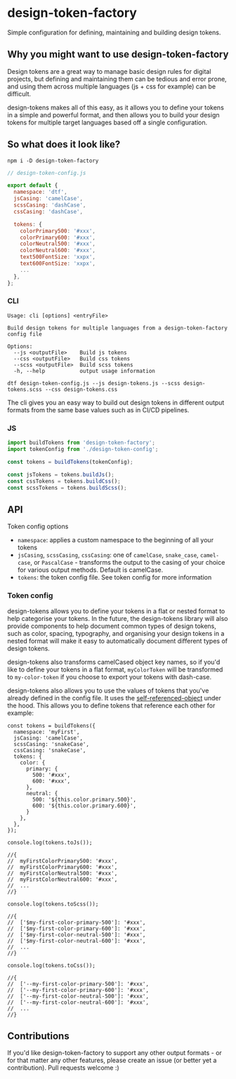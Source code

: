 # design-token-factory

Simple configuration for defining, maintaining and building design tokens.

## Why you might want to use design-token-factory

Design tokens are a great way to manage basic design rules for digital projects, but defining and maintaining them can be tedious and error prone, and using them across multiple languages (js + css for example) can be difficult.

design-tokens makes all of this easy, as it allows you to define your tokens in a simple and powerful format, and then allows you to build your design tokens for multiple target languages based off a single configuration.

## So what does it look like?

`npm i -D design-token-factory`

```js
// design-token-config.js

export default {
  namespace: 'dtf',
  jsCasing: 'camelCase',
  scssCasing: 'dashCase',
  cssCasing: 'dashCase',

  tokens: {
    colorPrimary500: '#xxx',
    colorPrimary600: '#xxx',
    colorNeutral500: '#xxx',
    colorNeutral600: '#xxx',
    text500FontSize: 'xxpx',
    text600FontSize: 'xxpx',
    ...
  },
};

```
### CLI
```
Usage: cli [options] <entryFile>

Build design tokens for multiple languages from a design-token-factory config file

Options:
  --js <outputFile>    Build js tokens
  --css <outputFile>   Build css tokens
  --scss <outputFile>  Build scss tokens
  -h, --help           output usage information
```

`dtf design-token-config.js --js design-tokens.js --scss design-tokens.scss --css design-tokens.css`

The cli gives you an easy way to build out design tokens in different output formats from the same base values such as in CI/CD pipelines.


### JS

```js
import buildTokens from 'design-token-factory';
import tokenConfig from './design-token-config';

const tokens = buildTokens(tokenConfig);

const jsTokens = tokens.buildJs();
const cssTokens = tokens.buildCss();
const scssTokens = tokens.buildScss();
```

## API

Token config options

- `namespace`: applies a custom namespace to the beginning of all your tokens
- `jsCasing`, `scssCasing`, `cssCasing`: one of `camelCase`, `snake_case`, `camel-case`, or `PascalCase` - transforms the output to the casing of your choice for various output methods. Default is camelCase.
- `tokens`: the token config file. See token config for more information


### Token config

design-tokens allows you to define your tokens in a flat or nested format to help categorise your tokens. In the future, the design-tokens library will also provide components to help document common types of design tokens, such as color, spacing, typography, and organising your design tokens in a nested format will make it easy to automatically document different types of design tokens.

design-tokens also transforms camelCased object key names, so if you'd like to define your tokens in a flat format, `myColorToken` will be transformed to `my-color-token` if you choose to export your tokens with dash-case.

design-tokens also allows you to use the values of tokens that you've already defined in the config file. It uses the [self-referenced-object](https://github.com/alex-e-leon/self-referenced-object) under the hood. This allows you to define tokens that reference each other for example:

```
const tokens = buildTokens({
  namespace: 'myFirst',
  jsCasing: 'camelCase',
  scssCasing: 'snakeCase',
  cssCasing: 'snakeCase',
  tokens: {
    color: {
      primary: {
        500: '#xxx',
        600: '#xxx',
      },
      neutral: {
        500: '${this.color.primary.500}',
        600: '${this.color.primary.600}',
      }
    },
  },
});

console.log(tokens.toJs());

//{
//  myFirstColorPrimary500: '#xxx',
//  myFirstColorPrimary600: '#xxx',
//  myFirstColorNeutral500: '#xxx',
//  myFirstColorNeutral600: '#xxx',
//  ...
//}

console.log(tokens.toScss());

//{
//  ['$my-first-color-primary-500']: '#xxx',
//  ['$my-first-color-primary-600']: '#xxx',
//  ['$my-first-color-neutral-500']: '#xxx',
//  ['$my-first-color-neutral-600']: '#xxx',
//  ...
//}

console.log(tokens.toCss());

//{
//  ['--my-first-color-primary-500']: '#xxx',
//  ['--my-first-color-primary-600']: '#xxx',
//  ['--my-first-color-neutral-500']: '#xxx',
//  ['--my-first-color-neutral-600']: '#xxx',
//  ...
//}
```

## Contributions

If you'd like design-token-factory to support any other output formats - or for that matter any other features, please create an issue (or better yet a contribution). Pull requests welcome :)
